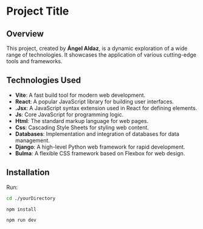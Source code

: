 # Project Title

## Overview

This project, created by **Ángel Aldaz**, is a dynamic exploration of a wide range of technologies. It showcases the application of various cutting-edge tools and frameworks.

## Technologies Used

- **Vite**: A fast build tool for modern web development.
- **React**: A popular JavaScript library for building user interfaces.
- **.Jsx**: A JavaScript syntax extension used in React for defining elements.
- **Js**: Core JavaScript for programming logic.
- **Html**: The standard markup language for web pages.
- **Css**: Cascading Style Sheets for styling web content.
- **Databases**: Implementation and integration of databases for data management.
- **Django**: A high-level Python web framework for rapid development.
- **Bulma**: A flexible CSS framework based on Flexbox for web design.

## Installation

Run:

```bash
cd ./yourDirectory
```

```bash
npm install
```

```bash
npm run dev
```
